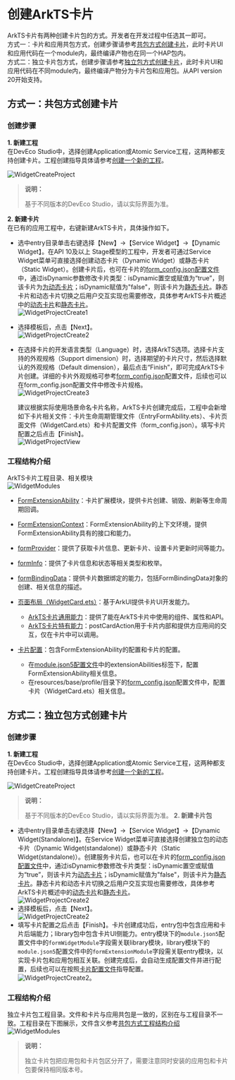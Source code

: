 # 创建ArkTS卡片
<!--Kit: Form Kit-->
<!--Subsystem: Ability-->
<!--Owner: @cx983299475-->
<!--Designer: @xueyulong-->
<!--Tester: @chenmingze-->
<!--Adviser: @Brilliantry_Rui-->
ArkTS卡片有两种创建卡片包的方式。开发者在开发过程中任选其一即可。<br>
方式一：卡片和应用共包方式，创建步骤请参考[共包方式创建卡片](./arkts-ui-widget-creation.md#方式一共包方式创建卡片)，此时卡片UI和应用代码在一个module内，最终编译产物也在同一个HAP包内。<br>
方式二：独立卡片包方式，创建步骤请参考[独立包方式创建卡片](./arkts-ui-widget-creation.md#方式二独立包方式创建卡片)，此时卡片UI和应用代码在不同module内，最终编译产物分为卡片包和应用包。从API version 20开始支持。<br>
## 方式一：共包方式创建卡片
### 创建步骤
**1. 新建工程** <br/>
在DevEco Studio中，选择创建Application或Atomic Service工程，这两种都支持创建卡片。工程创建指导具体请参考[创建一个新的工程](https://developer.huawei.com/consumer/cn/doc/harmonyos-guides/ide-create-new-project)。<br>

![WidgetCreateProject](figures/创建应用工程.png)
>**说明：** 
>
> 基于不同版本的DevEco Studio，请以实际界面为准。

**2. 新建卡片** <br/>
在已有的应用工程中，右键新建ArkTS卡片，具体操作如下。

- 选中entry目录单击右键选择【New】->【Service Widget】->【Dynamic Widget】。在API 10及以上 Stage模型的工程中，开发者可通过Service Widget菜单可直接选择创建动态卡片（Dynamic Widget）或静态卡片（Static Widget）。创建卡片后，也可在卡片的[form_config.json配置文件](arkts-ui-widget-configuration.md)中，通过isDynamic参数修改卡片类型：isDynamic置空或赋值为“true”，则该卡片为[为动态卡片](./arkts-form-overview.md#动态卡片)；isDynamic赋值为"false"，则该卡片为[静态卡片](./arkts-form-overview.md#静态卡片)。静态卡片和动态卡片切换之后用户交互实现也需要修改，具体参考ArkTS卡片概述中的[动态卡片](./arkts-form-overview.md#动态卡片)和[静态卡片](./arkts-form-overview.md#静态卡片)。<br>
   ![WidgetProjectCreate1](figures/创建共hap包卡片_1.png)

- 选择模板后，点击【Next】。<br>
   ![WidgetProjectCreate2](figures/创建共hap包卡片_2.png)

- 在选择卡片的开发语言类型（Language）时，选择ArkTS选项。选择卡片支持的外观规格（Support dimension）时，选择期望的卡片尺寸，然后选择默认的外观规格（Default dimension），最后点击“Finish”，即可完成ArkTS卡片创建。详细的卡片外观规格可参考[form_config.json](arkts-ui-widget-configuration.md#配置文件字段说明)配置文件，后续也可以在form_config.json配置文件中修改卡片规格。<br>
   ![WidgetProjectCreate3](figures/创建共hap包卡片_3.png)

   建议根据实际使用场景命名卡片名称，ArkTS卡片创建完成后，工程中会新增如下卡片相关文件：卡片生命周期管理文件（EntryFormAbility.ets）、卡片页面文件（WidgetCard.ets）和卡片配置文件（form_config.json）。填写卡片配置之后点击【Finish】。<br>
   ![WidgetProjectView](figures/共hap包卡片目录结构.png)
### 工程结构介绍
ArkTS卡片工程目录、相关模块<br>
![WidgetModules](figures/WidgetModules.png)
- [FormExtensionAbility](../reference/apis-form-kit/js-apis-app-form-formExtensionAbility.md)：卡片扩展模块，提供卡片创建、销毁、刷新等生命周期回调。

- [FormExtensionContext](../reference/apis-form-kit/js-apis-inner-application-formExtensionContext.md)：FormExtensionAbility的上下文环境，提供FormExtensionAbility具有的接口和能力。

- [formProvider](../reference/apis-form-kit/js-apis-app-form-formProvider.md)：提供了获取卡片信息、更新卡片、设置卡片更新时间等能力。

- [formInfo](../reference/apis-form-kit/js-apis-app-form-formInfo.md)：提供了卡片信息和状态等相关类型和枚举。

- [formBindingData](../reference/apis-form-kit/js-apis-app-form-formBindingData.md)：提供卡片数据绑定的能力，包括FormBindingData对象的创建、相关信息的描述。

- [页面布局（WidgetCard.ets）](arkts-ui-widget-page-overview.md)：基于ArkUI提供卡片UI开发能力。
   - [ArkTS卡片通用能力](arkts-ui-widget-page-overview.md#arkts卡片支持的页面能力)：提供了能在ArkTS卡片中使用的组件、属性和API。
   - [ArkTS卡片特有能力](arkts-ui-widget-event-overview.md)：postCardAction用于卡片内部和提供方应用间的交互，仅在卡片中可以调用。

- [卡片配置](arkts-ui-widget-configuration.md)：包含FormExtensionAbility的配置和卡片的配置。
   - 在[module.json5配置文件](../quick-start/module-configuration-file.md)中的extensionAbilities标签下，配置FormExtensionAbility相关信息。
   - 在resources/base/profile/目录下的[form_config.json](arkts-ui-widget-configuration.md#配置文件字段说明)配置文件中，配置卡片（WidgetCard.ets）相关信息。

## 方式二：独立包方式创建卡片
### 创建步骤
**1. 新建工程**<br>
在DevEco Studio中，选择创建Application或Atomic Service工程，这两种都支持创建卡片。工程创建指导具体请参考[创建一个新的工程](https://developer.huawei.com/consumer/cn/doc/harmonyos-guides/ide-create-new-project)。<br>

![WidgetCreateProject](figures/创建应用工程.png)
>**说明：** 
>
> 基于不同版本的DevEco Studio，请以实际界面为准。
**2. 新建卡片包**<br>
- 选中entry目录单击右键选择【New】->【Service Widget】->【Dynamic Widget(Standalone)】。在Service Widget菜单可直接选择创建独立包的动态卡片（Dynamic Widget(standalone)）或静态卡片（Static Widget(standalone)）。创建服务卡片后，也可以在卡片的[form_config.json配置文件](arkts-ui-widget-configuration.md)中，通过isDynamic参数修改卡片类型：isDynamic置空或赋值为“true”，则该卡片为[动态卡片](./arkts-form-overview.md#动态卡片)；isDynamic赋值为"false"，则该卡片为[静态卡片](./arkts-form-overview.md#静态卡片)。静态卡片和动态卡片切换之后用户交互实现也需要修改，具体参考ArkTS卡片概述中的[动态卡片](./arkts-form-overview.md#动态卡片)和[静态卡片](./arkts-form-overview.md#静态卡片)。<br>
![WidgetProjectCreate2](figures/独立包卡片创建_1.png)
- 选择模板后，点击【Next】。<br>
![WidgetProjectCreate2](figures/创建共hap包卡片_2.png)
- 填写卡片配置之后点击【Finish】。卡片创建成功后，entry包中包含应用和卡片后端能力；library包中包含卡片UI侧能力。entry模块下的`module.json5`配置文件中的`formWidgetModule`字段需关联library模块，library模块下的`module.json5`配置文件中的`formExtensionModule`字段需关联entry模块，以实现卡片包和应用包相互关联。创建完成后，会自动生成配置文件并进行配置，后续也可以在按照[卡片配置文件](./arkts-ui-widget-configuration.md#配置arkts卡片的配置文件)指导配置。<br>
![WidgetProjectCreate2](figures/创建独立卡片包卡片_3.png)。
### 工程结构介绍
独立卡片包工程目录。文件和卡片与应用共包是一致的，区别在与工程目录不一致。工程目录在下图展示，文件含义参考[共包方式工程结构介绍](./arkts-ui-widget-creation.md#工程结构介绍)<br>
![WidgetModules](figures/独立包卡片目录结构.png)<br>
>**说明：**
>
> 独立卡片包把应用包和卡片包区分开了，需要注意同时安装的应用包和卡片包要保持相同版本号。
